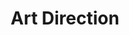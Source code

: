 ---
layout: gallery

title: Art Direction

menu_control: Portfolio

desc: Lorem ipsum dolor sit amet, consectetur adipisicing elit, sed do eiusmod tempor incididunt ut labore et dolore magna aliqua. Ut enim ad minim veniam, quis nostrud exercitation ullamco laboris nisi ut aliquip ex ea commodo consequat. Duis aute irure dolor in reprehenderit in voluptate velit esse cillum dolore eu fugiat nulla pariatur. Excepteur sint occaecat cupidatat non proident, sunt in culpa qui officia deserunt mollit anim id est laborum.

images:
  - url: /imgs/portfolio images dt_tab/por_singles_850h/art direction/breakfast_por.jpg
  - url: /imgs/portfolio images dt_tab/por_singles_850h/art direction/rj_mirror_por.jpg
  - url: /imgs/portfolio images dt_tab/por_singles_850h/art direction/rj_sweet_por.jpg
---
